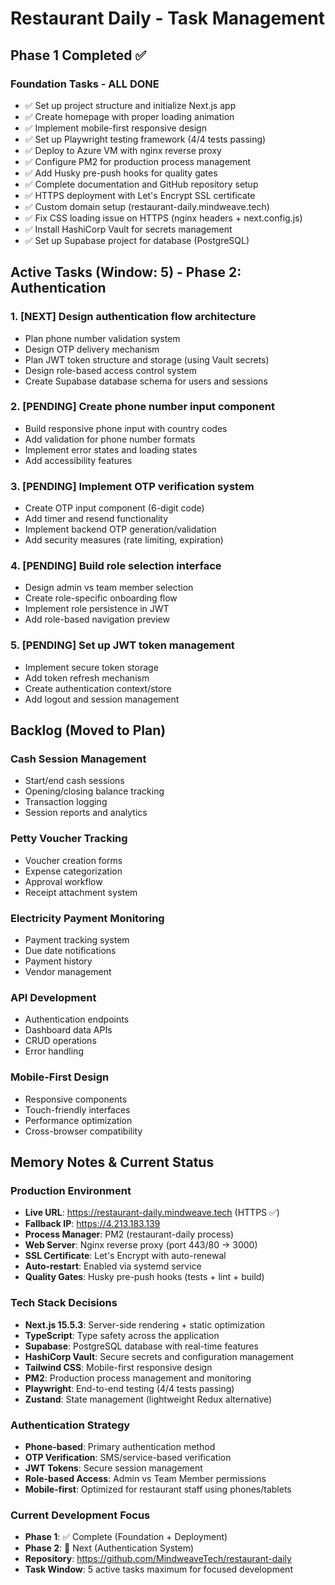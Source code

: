 # Restaurant Daily - Task Management

## Phase 1 Completed ✅

### Foundation Tasks - ALL DONE
- ✅ Set up project structure and initialize Next.js app
- ✅ Create homepage with proper loading animation
- ✅ Implement mobile-first responsive design
- ✅ Set up Playwright testing framework (4/4 tests passing)
- ✅ Deploy to Azure VM with nginx reverse proxy
- ✅ Configure PM2 for production process management
- ✅ Add Husky pre-push hooks for quality gates
- ✅ Complete documentation and GitHub repository setup
- ✅ HTTPS deployment with Let's Encrypt SSL certificate
- ✅ Custom domain setup (restaurant-daily.mindweave.tech)
- ✅ Fix CSS loading issue on HTTPS (nginx headers + next.config.js)
- ✅ Install HashiCorp Vault for secrets management
- ✅ Set up Supabase project for database (PostgreSQL)

## Active Tasks (Window: 5) - Phase 2: Authentication

### 1. [NEXT] Design authentication flow architecture
- Plan phone number validation system
- Design OTP delivery mechanism
- Plan JWT token structure and storage (using Vault secrets)
- Design role-based access control system
- Create Supabase database schema for users and sessions

### 2. [PENDING] Create phone number input component
- Build responsive phone input with country codes
- Add validation for phone number formats
- Implement error states and loading states
- Add accessibility features

### 3. [PENDING] Implement OTP verification system
- Create OTP input component (6-digit code)
- Add timer and resend functionality
- Implement backend OTP generation/validation
- Add security measures (rate limiting, expiration)

### 4. [PENDING] Build role selection interface
- Design admin vs team member selection
- Create role-specific onboarding flow
- Implement role persistence in JWT
- Add role-based navigation preview

### 5. [PENDING] Set up JWT token management
- Implement secure token storage
- Add token refresh mechanism
- Create authentication context/store
- Add logout and session management

## Backlog (Moved to Plan)

### Cash Session Management
- Start/end cash sessions
- Opening/closing balance tracking
- Transaction logging
- Session reports and analytics

### Petty Voucher Tracking
- Voucher creation forms
- Expense categorization
- Approval workflow
- Receipt attachment system

### Electricity Payment Monitoring
- Payment tracking system
- Due date notifications
- Payment history
- Vendor management

### API Development
- Authentication endpoints
- Dashboard data APIs
- CRUD operations
- Error handling

### Mobile-First Design
- Responsive components
- Touch-friendly interfaces
- Performance optimization
- Cross-browser compatibility

## Memory Notes & Current Status

### Production Environment
- **Live URL**: https://restaurant-daily.mindweave.tech (HTTPS ✅)
- **Fallback IP**: https://4.213.183.139
- **Process Manager**: PM2 (restaurant-daily process)
- **Web Server**: Nginx reverse proxy (port 443/80 → 3000)
- **SSL Certificate**: Let's Encrypt with auto-renewal
- **Auto-restart**: Enabled via systemd service
- **Quality Gates**: Husky pre-push hooks (tests + lint + build)

### Tech Stack Decisions
- **Next.js 15.5.3**: Server-side rendering + static optimization
- **TypeScript**: Type safety across the application
- **Supabase**: PostgreSQL database with real-time features
- **HashiCorp Vault**: Secure secrets and configuration management
- **Tailwind CSS**: Mobile-first responsive design
- **PM2**: Production process management and monitoring
- **Playwright**: End-to-end testing (4/4 tests passing)
- **Zustand**: State management (lightweight Redux alternative)

### Authentication Strategy
- **Phone-based**: Primary authentication method
- **OTP Verification**: SMS/service-based verification
- **JWT Tokens**: Secure session management
- **Role-based Access**: Admin vs Team Member permissions
- **Mobile-first**: Optimized for restaurant staff using phones/tablets

### Current Development Focus
- **Phase 1**: ✅ Complete (Foundation + Deployment)
- **Phase 2**: 🎯 Next (Authentication System)
- **Repository**: https://github.com/MindweaveTech/restaurant-daily
- **Task Window**: 5 active tasks maximum for focused development
